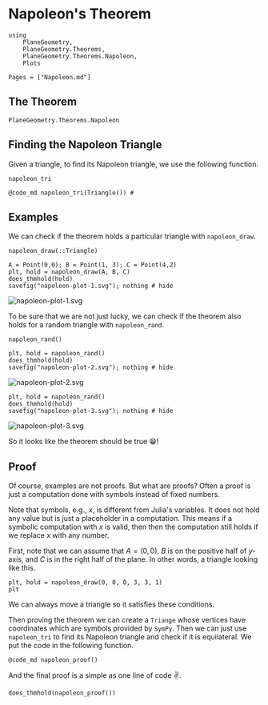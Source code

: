 # Napoleon's Theorem

```@setup 1
using 
    PlaneGeometry, 
    PlaneGeometry.Theorems, 
    PlaneGeometry.Theorems.Napoleon,
    Plots
```

```@contents
Pages = ["Napoleon.md"]
```

## The Theorem

```@docs
PlaneGeometry.Theorems.Napoleon
```

## Finding the Napoleon Triangle

Given a triangle, to find its Napoleon triangle, we use the following function.

```@docs
napoleon_tri
```
```@example 1
@code_md napoleon_tri(Triangle()) #
```

## Examples

We can check if the theorem holds a particular triangle with `napoleon_draw`.

```@docs
napoleon_draw(::Triangle)
```

```@example 1
A = Point(0,0); B = Point(1, 3); C = Point(4,2)
plt, hold = napoleon_draw(A, B, C)
does_thmhold(hold)
savefig("napoleon-plot-1.svg"); nothing # hide
```

![napoleon-plot-1.svg](napoleon-plot-1.svg)

To be sure that we are not just lucky, we can check if the theorem also holds for a random triangle
with `napoleon_rand`.

```@docs
napoleon_rand()
```

```@example 1
plt, hold = napoleon_rand()
does_thmhold(hold)
savefig("napoleon-plot-2.svg"); nothing # hide
```
![napoleon-plot-2.svg](napoleon-plot-2.svg)

```@example 1
plt, hold = napoleon_rand()
does_thmhold(hold)
savefig("napoleon-plot-3.svg"); nothing # hide
```
![napoleon-plot-3.svg](napoleon-plot-3.svg)

So it looks like the theorem should be true 😁️!

## Proof

Of course, examples are not proofs. But what are proofs? Often a proof is just a computation done
with symbols instead of fixed numbers.

Note that symbols, e.g., $x$, is different from Julia's variables. It does not hold any value but is
just a placeholder in a computation. This means if a symbolic computation with $x$ is valid, then
then the computation still holds if we replace $x$ with any number.

First, note that we can assume that $A = (0,0)$, $B$ is on the positive half of $y$-axis, and $C$
is in the right half of the plane. In other words, a triangle looking like this.

```@example 1
plt, hold = napoleon_draw(0, 0, 0, 3, 3, 1)
plt
```

We can always move a triangle so it satisfies these conditions.

Then proving the theorem we can create a `Triange` whose vertices have coordinates which are
symbols provided by `SymPy`. Then we can just use `napoleon_tri` to find its Napoleon triangle and
check if it is equilateral. We put the code in the following function.

```@example 1
@code_md napoleon_proof()
```

And the final proof is a simple as one line of code ✌️.

```@example 1
does_thmhold(napoleon_proof())
```

